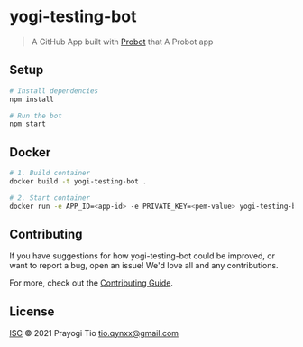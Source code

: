 # yogi-testing-bot

> A GitHub App built with [Probot](https://github.com/probot/probot) that A Probot app

## Setup

```sh
# Install dependencies
npm install

# Run the bot
npm start
```

## Docker

```sh
# 1. Build container
docker build -t yogi-testing-bot .

# 2. Start container
docker run -e APP_ID=<app-id> -e PRIVATE_KEY=<pem-value> yogi-testing-bot
```

## Contributing

If you have suggestions for how yogi-testing-bot could be improved, or want to report a bug, open an issue! We'd love all and any contributions.

For more, check out the [Contributing Guide](CONTRIBUTING.md).

## License

[ISC](LICENSE) © 2021 Prayogi Tio <tio.qynxx@gmail.com>
